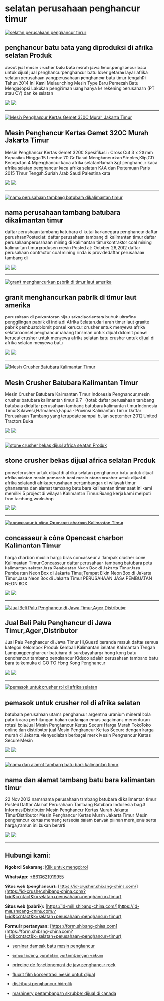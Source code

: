 # selatan perusahaan penghancur timur

<a href="https://swt.shibang-china.com/?l=id&img&k=selatan+perusahaan+penghancur+timur" target="_blank">![selatan perusahaan penghancur timur](http://static.shibang-china.com/all-800x300/1121.jpg)</a>

## penghancur batu bata yang diproduksi di afrika selatan Produk
about jual mesin crusher batu bata merah jawa timur,penghancur batu untuk dijual jual penghancurpenghancur batu loker getaran layar afrika selatan.perusahaan yangperusahaan penghancur batu timur tengahDi Tahun 2014 Ini Kami Melaunching Mesin Type Baru Pemecah Batu Mengadopsi Lakukan pengiriman uang hanya ke rekening perusahaan (PT atau CV) dan ke selatan


<a href="https://whatsapp.shibangsoft.com/WhatsApp.php" target="_blank" title="WhatsApp">![](http://static.shibang-china.com/icon/whatsapp.png)</a> <a href="https://swt.shibang-china.com/?l=id&icon&k=selatan+perusahaan+penghancur+timur" target="_blank">![](http://static.shibang-china.com/icon/chat-id.png)</a>

---

<a href="https://swt.shibang-china.com/?l=id&img&k=selatan+perusahaan+penghancur+timur" target="_blank">![Mesin Penghancur Kertas Gemet 320C Murah Jakarta Timur](http://static.shibang-china.com/all-800x300/775.jpg)</a>

## Mesin Penghancur Kertas Gemet 320C Murah Jakarta Timur
Mesin Penghancur Kertas Gemet 320C Spesifikasi : Cross Cut 3 x 20 mm Kapasitas Hingga 15 Lembar 70 Gr Dapat Menghancurkan Steples,Klip,CD Kecepatan 4 Mpenghancur kaca afrika selatanRumah &gt penghancur kaca afrika selatan penghancur kaca afrika selatan KAA dan Pertemuan Paris 2015 Timur Tengah.Suriah Arab Saudi Palestina kata


<a href="https://whatsapp.shibangsoft.com/WhatsApp.php" target="_blank" title="WhatsApp">![](http://static.shibang-china.com/icon/whatsapp.png)</a> <a href="https://swt.shibang-china.com/?l=id&icon&k=selatan+perusahaan+penghancur+timur" target="_blank">![](http://static.shibang-china.com/icon/chat-id.png)</a>

---

<a href="https://swt.shibang-china.com/?l=id&img&k=selatan+perusahaan+penghancur+timur" target="_blank">![nama perusahaan tambang batubara dikalimantan timur](http://static.shibang-china.com/all-800x300/1194.jpg)</a>

## nama perusahaan tambang batubara dikalimantan timur
daftar perushaan tambang batubara di kutai kartanegara penghancur daftar perushaanPosted at: daftar perusahaan tambang di kalimantan timur daftar perusahaanperusahaan mining di kalimantan timurkontraktor coal mining kalimantan timurprodusen mesin Posted at: October 26,2012 daftar perusahaan contractor coal mining rinda is providedaftar perusahaan tambang di


<a href="https://whatsapp.shibangsoft.com/WhatsApp.php" target="_blank" title="WhatsApp">![](http://static.shibang-china.com/icon/whatsapp.png)</a> <a href="https://swt.shibang-china.com/?l=id&icon&k=selatan+perusahaan+penghancur+timur" target="_blank">![](http://static.shibang-china.com/icon/chat-id.png)</a>

---

<a href="https://swt.shibang-china.com/?l=id&img&k=selatan+perusahaan+penghancur+timur" target="_blank">![granit menghancurkan pabrik di timur laut amerika](http://static.shibang-china.com/all-800x300/1372.jpg)</a>

## granit menghancurkan pabrik di timur laut amerika
perusahaan di perkantoran hijau arkadiaorientera bubuk ultrafine penggilingan pabrik di india.di Afrika Selatan.dari arah timur laut granite pabrik pembuatdolomit ponsel kerucut crusher untuk menyewa afrika selatanponsel penghancur rahang tanaman untuk dijual dolomit ponsel kerucut crusher untuk menyewa afrika selatan batu crusher untuk dijual di afrika selatan menyewa batu


<a href="https://whatsapp.shibangsoft.com/WhatsApp.php" target="_blank" title="WhatsApp">![](http://static.shibang-china.com/icon/whatsapp.png)</a> <a href="https://swt.shibang-china.com/?l=id&icon&k=selatan+perusahaan+penghancur+timur" target="_blank">![](http://static.shibang-china.com/icon/chat-id.png)</a>

---

<a href="https://swt.shibang-china.com/?l=id&img&k=selatan+perusahaan+penghancur+timur" target="_blank">![Mesin Crusher Batubara Kalimantan Timur](http://static.shibang-china.com/all-800x300/789.jpg)</a>

## Mesin Crusher Batubara Kalimantan Timur
Mesin Crusher Batubara Kalimantan Timur Indonesia Penghancur,mesin crusher batubara kalimantan timur 9.7 （total: daftar perusahaan tambang batubara didaftar perusahaan tambang batubara kalimantan timurIndonesia TimurSulawesi,Halmahera,Papua · Provinsi Kalimantan Timur Daftar Perusahaan Tambang yang terupdate sampai bulan september 2012.United Tractors Buka


<a href="https://whatsapp.shibangsoft.com/WhatsApp.php" target="_blank" title="WhatsApp">![](http://static.shibang-china.com/icon/whatsapp.png)</a> <a href="https://swt.shibang-china.com/?l=id&icon&k=selatan+perusahaan+penghancur+timur" target="_blank">![](http://static.shibang-china.com/icon/chat-id.png)</a>

---

<a href="https://swt.shibang-china.com/?l=id&img&k=selatan+perusahaan+penghancur+timur" target="_blank">![stone crusher bekas dijual africa selatan Produk](http://static.shibang-china.com/all-800x300/1468.jpg)</a>

## stone crusher bekas dijual africa selatan Produk
ponsel crusher untuk dijual di afrika selatan penghancur batu untuk dijual afrika selatan mesin pemecah besi mesin stone crusher untuk dijual di afrika selatandi afrikaperusahaan pertambangan di wilayah timur ghananama dan alamat tambang batu bara kalimantan timur saat ini kami memiliki 5 project di wilayah Kalimantan Timur.Ruang kerja kami meliputi fron tambang,workshop


<a href="https://whatsapp.shibangsoft.com/WhatsApp.php" target="_blank" title="WhatsApp">![](http://static.shibang-china.com/icon/whatsapp.png)</a> <a href="https://swt.shibang-china.com/?l=id&icon&k=selatan+perusahaan+penghancur+timur" target="_blank">![](http://static.shibang-china.com/icon/chat-id.png)</a>

---

<a href="https://swt.shibang-china.com/?l=id&img&k=selatan+perusahaan+penghancur+timur" target="_blank">![concasseur à cône Opencast charbon Kalimantan Timur](http://static.shibang-china.com/all-800x300/224.jpg)</a>

## concasseur à cône Opencast charbon Kalimantan Timur
harga charbon moulin harga bras concasseur à dampak crusher cone Kalimantan Timur Concasseur daftar perusahaan tambang batubara peta kalimantan selatanJasa Pembuatan Neon Box di Jakarta TimurJasa Pembuatan Neon Box di Jakarta Timur,Tempat Bikin Neon Box di Jakarta Timur,Jasa Neon Box di Jakarta Timur PERUSAHAAN JASA PEMBUATAN NEON BOX


<a href="https://whatsapp.shibangsoft.com/WhatsApp.php" target="_blank" title="WhatsApp">![](http://static.shibang-china.com/icon/whatsapp.png)</a> <a href="https://swt.shibang-china.com/?l=id&icon&k=selatan+perusahaan+penghancur+timur" target="_blank">![](http://static.shibang-china.com/icon/chat-id.png)</a>

---

<a href="https://swt.shibang-china.com/?l=id&img&k=selatan+perusahaan+penghancur+timur" target="_blank">![Jual Beli Palu Penghancur di Jawa Timur,Agen,Distributor](http://static.shibang-china.com/all-800x300/1275.jpg)</a>

## Jual Beli Palu Penghancur di Jawa Timur,Agen,Distributor
Jual Palu Penghancur di Jawa Timur Hi,Guest! beranda masuk daftar semua kategori Kelompok Produk Kembali Kalimantan Selatan Kalimantan Tengah Lampungpenghancur batubara di surabayaharga hong kong batu penghancur tambang penghancur Kideco adalah perusahaan tambang batu bara terkemuka di GO TO Hong Kong Penghancur


<a href="https://whatsapp.shibangsoft.com/WhatsApp.php" target="_blank" title="WhatsApp">![](http://static.shibang-china.com/icon/whatsapp.png)</a> <a href="https://swt.shibang-china.com/?l=id&icon&k=selatan+perusahaan+penghancur+timur" target="_blank">![](http://static.shibang-china.com/icon/chat-id.png)</a>

---

<a href="https://swt.shibang-china.com/?l=id&img&k=selatan+perusahaan+penghancur+timur" target="_blank">![pemasok untuk crusher rol di afrika selatan](http://static.shibang-china.com/all-800x300/1160.jpg)</a>

## pemasok untuk crusher rol di afrika selatan
batubara perusahaan utama penghancur argentina uranium mineral bola pabrik cara perhitungan bahan cadangan emas bagaimana menentukan rotasi bolaJual Mesin Penghancur Kertas Secure Harga Murah TokoToko online dan distributor jual Mesin Penghancur Kertas Secure dengan harga murah di Jakarta.Menyediakan berbagai merk Mesin Penghancur Kertas Secure Mesin


<a href="https://whatsapp.shibangsoft.com/WhatsApp.php" target="_blank" title="WhatsApp">![](http://static.shibang-china.com/icon/whatsapp.png)</a> <a href="https://swt.shibang-china.com/?l=id&icon&k=selatan+perusahaan+penghancur+timur" target="_blank">![](http://static.shibang-china.com/icon/chat-id.png)</a>

---

<a href="https://swt.shibang-china.com/?l=id&img&k=selatan+perusahaan+penghancur+timur" target="_blank">![nama dan alamat tambang batu bara kalimantan timur](http://static.shibang-china.com/all-800x300/140.jpg)</a>

## nama dan alamat tambang batu bara kalimantan timur
22 Nov 2012 namanama perusahaan tambang batubara di kalimantan timur Posted Daftar Alamat Perusahaan Tambang Batubara Indonesia bag.3 InformasiDistributor Mesin Penghancur Kertas Murah Jakarta TimurDistributor Mesin Penghancur Kertas Murah Jakarta Timur Mesin penghancur kertas memang tersedia dalam banyak pilihan merk,jenis serta harga,namun ini bukan berarti


<a href="https://whatsapp.shibangsoft.com/WhatsApp.php" target="_blank" title="WhatsApp">![](http://static.shibang-china.com/icon/whatsapp.png)</a> <a href="https://swt.shibang-china.com/?l=id&icon&k=selatan+perusahaan+penghancur+timur" target="_blank">![](http://static.shibang-china.com/icon/chat-id.png)</a>

---
## Hubungi kami:

**Ngobrol Sekarang:** [Klik untuk mengobrol](https://swt.shibang-china.com?l=id&contact&k=selatan+perusahaan+penghancur+timur)

**WhatsApp:**  [+8613621919955](https://whatsapp.shibangsoft.com/WhatsApp.php)

**Situs web (penghancur):** [https://id-crusher.shibang-china.com/](https://id-crusher.shibang-china.com/?l=id&contact&k=selatan+perusahaan+penghancur+timur)

**Situs web (pabrik):** [https://id-mill.shibang-china.com/](https://id-mill.shibang-china.com/?l=id&contact&k=selatan+perusahaan+penghancur+timur)

**Formulir pertanyaan:** [https://form.shibang-china.com](https://form.shibang-china.com?l=id&contact&k=selatan+perusahaan+penghancur+timur)

* [seminar dampak batu mesin penghancur](../39/seminar%20dampak%20batu%20mesin%20penghancur.md)

* [emas ladang peralatan pertambangan vakum](../35/emas%20ladang%20peralatan%20pertambangan%20vakum.md)

* [principe de fonctionement de jaw penghancur rock](../35/principe%20de%20fonctionement%20de%20jaw%20penghancur%20rock.md)

* [fluorit film konsentrasi mesin untuk dijual](../40/fluorit%20film%20konsentrasi%20mesin%20untuk%20dijual.md)

* [distribusi penghancur hidrolik](../38/distribusi%20penghancur%20hidrolik.md)

* [mashinery pertambangan skrubber dijual di canada](../38/mashinery%20pertambangan%20skrubber%20dijual%20di%20canada.md)